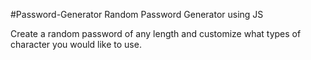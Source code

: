 #Password-Generator
Random Password Generator using JS

Create a random password of any length and customize what types of character you would like to use.
